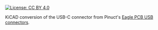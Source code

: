 [![License: CC BY 4.0](https://img.shields.io/badge/License-CC%20BY%204.0-lightgrey.svg)](https://creativecommons.org/licenses/by/4.0/)

KiCAD conversion of the USB-C connector from Pinuct's [Eagle PCB USB connectors](https://github.com/Pinuct/Eagle_PCB_USB_connectors).
